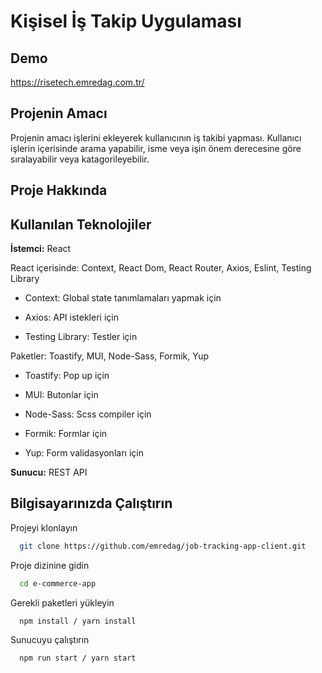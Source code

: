 
# Kişisel İş Takip Uygulaması


## Demo 
https://risetech.emredag.com.tr/


## Projenin Amacı

Projenin amacı işlerini ekleyerek kullanıcının iş takibi yapması. Kullanıcı işlerin içerisinde arama yapabilir, isme veya işin önem derecesine göre sıralayabilir veya katagorileyebilir. 


## Proje Hakkında


 
## Kullanılan Teknolojiler

**İstemci:** React

React içerisinde: Context, React Dom, React Router, Axios, Eslint, Testing Library

- Context: Global state tanımlamaları yapmak için

- Axios: API istekleri için

- Testing Library: Testler için 



Paketler: Toastify, MUI, Node-Sass, Formik, Yup

- Toastify: Pop up için
 
- MUI: Butonlar için

- Node-Sass: Scss compiler için

- Formik: Formlar için

- Yup: Form validasyonları için

**Sunucu:** REST API

  
## Bilgisayarınızda Çalıştırın

Projeyi klonlayın

```bash
  git clone https://github.com/emredag/job-tracking-app-client.git
```

Proje dizinine gidin

```bash
  cd e-commerce-app
```

Gerekli paketleri yükleyin

```bash
  npm install / yarn install
```

Sunucuyu çalıştırın

```bash
  npm run start / yarn start
```


  
